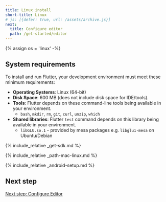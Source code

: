 ```yaml
---
title: Linux install
short-title: Linux
# js: [{defer: true, url: /assets/archive.js}]
next:
  title: Configure editor
  path: /get-started/editor
---
```


{% assign os = 'linux' -%}

## System requirements

To install and run Flutter, your development environment must meet these minimum requirements:

- **Operating Systems**: Linux (64-bit)
- **Disk Space**: 600 MB (does not include disk space for IDE/tools).
- **Tools**: Flutter depends on these command-line tools being available in your environment.
  - `bash`, `mkdir`, `rm`, `git`, `curl`, `unzip`, `which`
- **Shared libraries**: Flutter `test` command depends on this library being available in your environment.
  - `libGLU.so.1` - provided by mesa packages e.g. `libglu1-mesa` on Ubuntu/Debian

{% include_relative _get-sdk.md %}

{% include_relative _path-mac-linux.md %}

{% include_relative _android-setup.md %}

## Next step

[Next step: Configure Editor](/get-started/editor)
